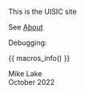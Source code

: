 This is the UISIC site

See [About](about/)

Debugging: 

{{ macros_info() }}

Mike Lake      
October 2022
